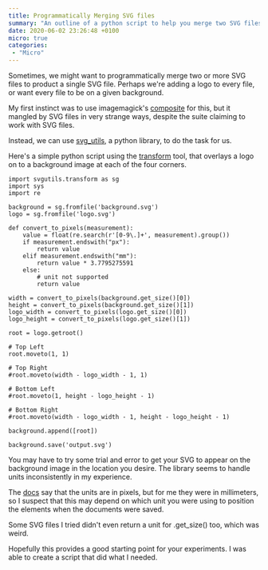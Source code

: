 ```yaml
---
title: Programmatically Merging SVG files
summary: "An outline of a python script to help you merge two SVG files."
date: 2020-06-02 23:26:48 +0100
micro: true
categories:
 - "Micro"
---
```

Sometimes, we might want to programmatically merge two or more SVG files to product a single SVG file. Perhaps we're adding a logo to every file, or want every file to be on a given background.

My first instinct was to use imagemagick's [composite](https://imagemagick.org/script/composite.php) for this, but it mangled by SVG files in very strange ways, despite the suite claiming to work with SVG files.

Instead, we can use [svg_utils](https://github.com/btel/svg_utils), a python library, to do the task for us.

Here's a simple python script using the [transform](https://svgutils.readthedocs.io/en/latest/transform.html) tool, that overlays a logo on to a background image at each of the four corners.

```
import svgutils.transform as sg
import sys
import re

background = sg.fromfile('background.svg')
logo = sg.fromfile('logo.svg')

def convert_to_pixels(measurement):
    value = float(re.search(r'[0-9\.]+', measurement).group())
    if measurement.endswith("px"):
        return value
    elif measurement.endswith("mm"):
        return value * 3.7795275591
    else:
        # unit not supported
        return value

width = convert_to_pixels(background.get_size()[0])
height = convert_to_pixels(background.get_size()[1])
logo_width = convert_to_pixels(logo.get_size()[0])
logo_height = convert_to_pixels(logo.get_size()[1])

root = logo.getroot()

# Top Left
root.moveto(1, 1)

# Top Right
#root.moveto(width - logo_width - 1, 1)

# Bottom Left
#root.moveto(1, height - logo_height - 1)

# Bottom Right
#root.moveto(width - logo_width - 1, height - logo_height - 1)

background.append([root])

background.save('output.svg')
```

You may have to try some trial and error to get your SVG to appear on the background image in the location you desire. The library seems to handle units inconsistently in my experience.

The [docs](https://svgutils.readthedocs.io/en/latest/transform.html#svgutils.transform.FigureElement.moveto) say that the units are in pixels, but for me they were in millimeters, so I suspect that this may depend on which unit you were using to position the elements when the documents were saved.

Some SVG files I tried didn't even return a unit for .get_size() too, which was weird.

Hopefully this provides a good starting point for your experiments. I was able to create a script that did what I needed.